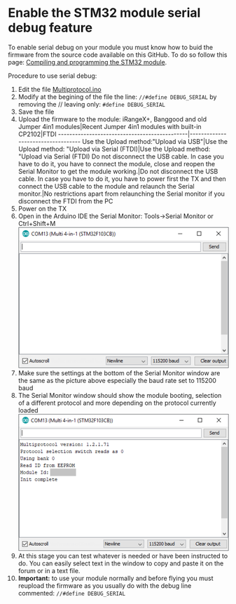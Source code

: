 # Enable the STM32 module serial debug feature

To enable serial debug on your module you must know how to buid the firmware from the source code available on this GitHub. To do so follow this page: [Compiling and programming the STM32 module](Compiling_STM32.md).

Procedure to use serial debug:
1. Edit the file [Multiprotocol.ino](../Multiprotocol/Multiprotocol.ino#L26)
1. Modify at the begining of the file the line: `//#define DEBUG_SERIAL` by removing the // leaving only: `#define DEBUG_SERIAL`
1. Save the file
1. Upload the firmware to the module:
iRangeX+, Banggood and old Jumper 4in1 modules|Recent Jumper 4in1 modules with built-in CP2102|FTDI
----------------------------------------------|-----------------------------------
Use the Upload method:"Upload via USB"|Use the Upload method: "Upload via Serial (FTDI)|Use the Upload method: "Upload via Serial (FTDI)
Do not disconnect the USB cable. In case you have to do it, you have to connect the module, close and reopen the Serial Monitor to get the module working.|Do not disconnect the USB cable. In case you have to do it, you have to power first the TX and then connect the USB cable to the module and relaunch the Serial monitor.|No restrictions apart from relaunching the Serial monitor if you disconnect the FTDI from the PC
1. Power on the TX
1. Open in the Arduino IDE the Serial Monitor: Tools->Serial Monitor or Ctrl+Shift+M<br> <img src="images/Serial_Monitor_1.png" />
1. Make sure the settings at the bottom of the Serial Monitor window are the same as the picture above especially the baud rate set to 115200 baud
1. The Serial Monitor window should show the module booting, selection of a different protocol and more depending on the protocol currently loaded<br> <img src="images/Serial_Monitor_2.png" />
1. At this stage you can test whatever is needed or have been instructed to do. You can easily select text in the window to copy and paste it on the forum or in a text file.
1. **Important:** to use your module normally and before flying you must reupload the firmware as you usually do with the debug line commented: `//#define DEBUG_SERIAL`
